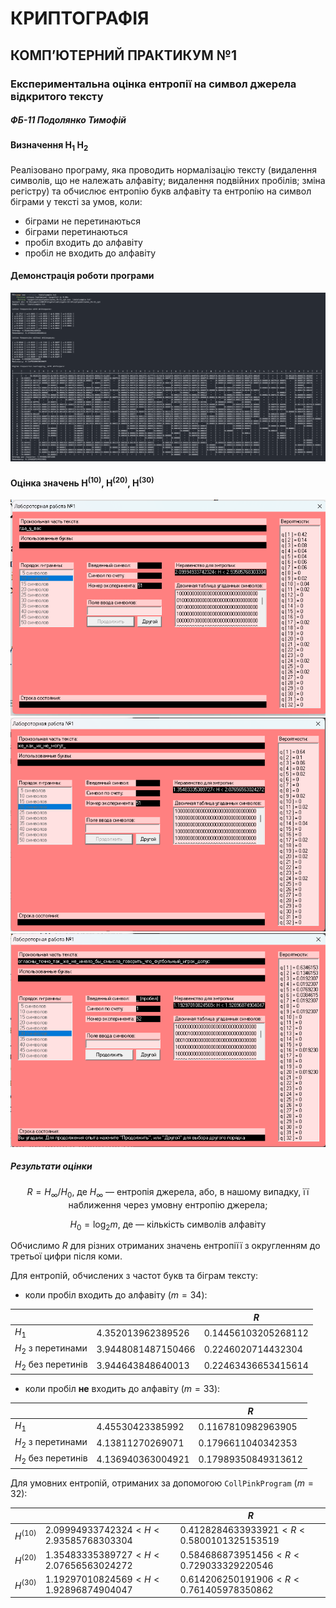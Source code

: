 # КРИПТОГРАФІЯ
## КОМП’ЮТЕРНИЙ ПРАКТИКУМ №1
### Експериментальна оцінка ентропії на символ джерела відкритого тексту

##### ФБ-11 Подолянко Тимофій

#### Визначення H<sub>1</sub> H<sub>2</sub>

Реалізовано програму, яка проводить нормалізацію тексту (видалення символів, що не належать алфавіту; видалення подвійних пробілів; зміна регістру) та обчислює ентропію букв алфавіту та ентропію на символ біграми у тексті за умов, коли:

- біграми не перетинаються
- біграми перетинаються
- пробіл входить до алфавіту
- пробіл не входить до алфавіту

#### Демонстрація роботи програми

![demo1](./demo1.png)

#### Оцінка значень H<sup>(10)</sup>, H<sup>(20)</sup>, H<sup>(30)</sup>

![H10](./H10.png)
![H20](./H20.png)
![H30](./H30.png)

##### Результати оцінки

$$
R=H_{\infty}/H_0 \text{, де }H_{\infty}\text{ — ентропія джерела, або, в нашому випадку, її наближення через умовну ентропію джерела; }
$$

$$
H_0=\log_2{m}\text{, де — кількість символів алфавіту}
$$

Обчислимо $R$ для різних отриманих значень ентропіїї з округленням до третьої цифри після коми.

Для ентропій, обчислених з частот букв та біграм тексту:

- коли пробіл входить до алфавіту ($m=34$):

| | |$R$| 
|:-|-|-|
|$H_1$|$4.352013962389526$|$0.14456103205268112$|
|$H_2$ з перетинами|$3.9448081487150466$|$0.2246020714432304$|
|$H_2$ без перетинів|$3.944643848640013$|$0.22463436653415614$|

- коли пробіл __не__ входить до алфавіту ($m=33$):

| | |$R$|
|:-|-|-|
|$H_1$|$4.45530423385992$|$0.1167810982963905$|
|$H_2$ з перетинами|$4.13811270269071$|$0.1796611040342353$|
|$H_2$ без перетинів|$4.136940363004921$|$0.17989350849313612$|

Для умовних ентропій, отриманих за допомогою `CollPinkProgram` ($m=32$):

| | |$R$|
|:-|-|-|
|$H^{(10)}$|$2.09994933742324 < H < 2.93585768303304$|$0.4128284633933921 < R < 0.5800101325153519$|
|$H^{(20)}$|$1.35483335389727 < H < 2.07656563024272$|$0.584686873951456 < R < 0.729033329220546$|
|$H^{(30)}$|$1.19297010824569 < H < 1.92896874904047$|$0.614206250191906 < R < 0.761405978350862$|
